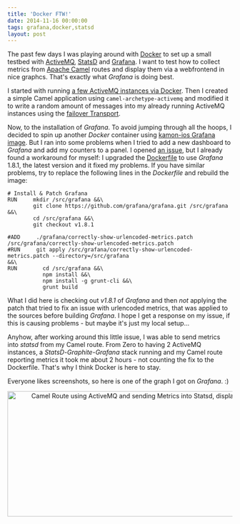 ```yaml
---
title: 'Docker FTW!'
date: 2014-11-16 00:00:00 
tags: grafana,docker,statsd
layout: post
---
```

The past few days I was playing around with [Docker][8] to set up a small testbed with [ActiveMQ][0], [StatsD][1] and [Grafana][2]. I want to test how to collect metrics from [Apache Camel][7] routes and display them via a webfrontend in nice graphcs. That's exactly what *Grafana* is doing best.

I started with running [a few ActiveMQ instances via Docker][4]. Then I created a simple Camel application using `camel-archetype-activemq` and modified it to write a random amount of messages into my already running ActiveMQ instances using the [failover Transport][6].

Now, to the installation of *Grafana*. To avoid jumping through all the hoops, I decided to spin up another *Docker* container using [kamon-ios Grafana image][9]. But I ran into some problems when I tried to add a new dashboard to *Grafana* and add my counters to a panel. I opened [an issue][10], but I already found a workaround for myself: I upgraded the [Dockerfile][11] to use *Grafana* 1.8.1, the latest version and it fixed my problems. If you have similar problems, try to replace the following lines in the *Dockerfile* and rebuild the image:

    # Install & Patch Grafana
    RUN     mkdir /src/grafana &&\
            git clone https://github.com/grafana/grafana.git /src/grafana &&\
            cd /src/grafana &&\
            git checkout v1.8.1
    
    #ADD     ./grafana/correctly-show-urlencoded-metrics.patch /src/grafana/correctly-show-urlencoded-metrics.patch
    #RUN     git apply /src/grafana/correctly-show-urlencoded-metrics.patch --directory=/src/grafana                                         &&\
    RUN        cd /src/grafana &&\
               npm install &&\
               npm install -g grunt-cli &&\
               grunt build 

What I did here is checking out *v1.8.1* of *Grafana* and then *not* applying the patch that tried to fix an issue with urlencoded metrics, that was applied to the sources before building *Grafana*. I hope I get a response on my issue, if this is causing problems - but maybe it's just my local setup...

Anyhow, after working around this little issue, I was able to send metrics into *statsd* from my Camel route. From Zero to having 2 ActiveMQ instances, a *StatsD*-*Graphite*-*Grafana* stack running and my Camel route reporting metrics it took me about 2 hours - not counting the fix to the Dockerfile. That's why I think Docker is here to stay.

Everyone likes screenshots, so here is one of the graph I got on *Grafana*. :)

<center><a href="https://www.flickr.com/photos/cringe/15799269551" title="Camel Route using ActiveMQ and sending Metrics into Statsd, displayed in Grafana by Carsten Ringe, on Flickr"><img src="https://farm8.staticflickr.com/7493/15799269551_b080aa5c1c_z.jpg" width="640" height="281" alt="Camel Route using ActiveMQ and sending Metrics into Statsd, displayed in Grafana"></a></center>

[0]: https://activemq.apache.org/
[1]: https://activemq.apache.org/
[2]: http://grafana.org/
[3]: https://github.com/kamon-io/docker-grafana-graphite
[4]: https://github.com/noelo/amq-docker
[5]: https://camel.apache.org/camel-maven-archetypes.html
[6]: https://activemq.apache.org/failover-transport-reference.html
[7]: https://camel.apache.org/
[8]: https://docker.com/
[9]: https://github.com/kamon-io/docker-grafana-graphite
[10]: https://github.com/kamon-io/docker-grafana-graphite/issues/11
[11]: http://docs.docker.com/reference/builder/


